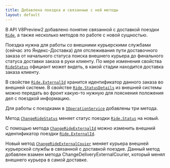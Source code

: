 ```yaml
---
title: Добавлена поездка и связанные с ней методы
layout: default
---
```


В API V8Preview2 добавлено понятие связанной с доставкой поездки [`Ride`](https://iiko.github.io/front.api.sdk/v8/html/T_Resto_Front_Api_Data_Brd_Ride.htm), а также несколько методов по работе с новой сущностью.

Поездка нужна для работы со внешними курьерскими службами (сейчас это Яндекс-Доставка) для отслеживания пути доставочного заказа от начального статуса поиска внешнего курьера до финального статуса доставки заказа в руки клиенту. По мере изменения свойства [`RideStatus`](https://iiko.github.io/front.api.sdk/v8/html/T_Resto_Front_Api_Data_Brd_RideStatus.htm) официант может видеть, в какой стадии находится доставка заказа клиенту.

В свойстве [`Ride.ExternalId`](https://iiko.github.io/front.api.sdk/v8/html/P_Resto_Front_Api_Data_Brd_Ride_ExternalId.htm) хранится идентификатор данного заказа во внешней системе. В свойстве [`Ride.StatusDetails`](https://iiko.github.io/front.api.sdk/v8/html/P_Resto_Front_Api_Data_Brd_Ride_StatusDetails.htm) из внешней системы можно передать во фронт какую-то нужную для пояснения положения дел с поездкой информацию.

Для работы с поездками в [`IOperationService`](https://iiko.github.io/front.api.sdk/v8/html/Methods_T_Resto_Front_Api_IOperationService.htm) добавлены три метода.

Метод [`ChangeRideStatus`](https://iiko.github.io/front.api.sdk/v8/html/M_Resto_Front_Api_IOperationService_ChangeRideStatus.htm) меняет статус поездки [`Ride.Status`](https://iiko.github.io/front.api.sdk/v8/html/P_Resto_Front_Api_Data_Brd_Ride_Status.htm) на новый.

С помощью метода [`ChangeRideExternalId`](https://iiko.github.io/front.api.sdk/v8/html/M_Resto_Front_Api_IOperationService_ChangeRideExternalId.htm) можно изменить внешний идентификатор поездки [`Ride.ExternalId`](https://iiko.github.io/front.api.sdk/v8/html/P_Resto_Front_Api_Data_Brd_Ride_ExternalId.htm).

Новый метод [`ChangeRideExternalCouier`](https://iiko.github.io/front.api.sdk/v8/html/M_Resto_Front_Api_IOperationService_ChangeRideExternalCouier.htm) меняет курьера внешней курьерской службы в связанной с доставкой поездке. Данный метод добавлен взамен метода ChangeDeliveryExternalCourier, который менял внешнего курьера в самой доставке.